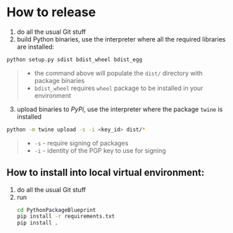 # How to release

1. do all the usual Git stuff
2. build Python binaries, use the interpreter where all the required libraries are installed:
  ```bash
  python setup.py sdist bdist_wheel bdist_egg
  ```
  > - the command above will populate the `dist/` directory with package binaries
  > - `bdist_wheel` requires `wheel` package to be installed in your environment
3. upload binaries to *PyPi*, use the interpreter where the package `twine` is installed
  ```bash
  python -m twine upload -s -i <key_id> dist/*
  ```
  > - `-s` - require signing of packages
  > - `-i` - identity of the PGP key to use for signing

## How to install into local virtual environment:

1. do all the usual Git stuff
2. run 
    ```bash
    cd PythonPackageBlueprint
    pip install -r requirements.txt
    pip install .
    ```
